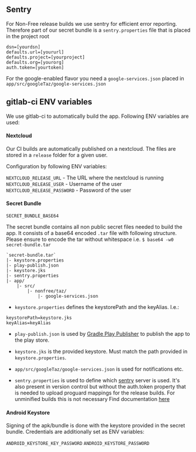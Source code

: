 ## Sentry

For Non-Free release builds we use sentry for efficient error reporting.
Therefore part of our secret bundle is a `sentry.properties` file that is placed in the project root
```
dsn=[yourdsn]
defaults.url=[yoururl]
defaults.project=[yourproject]
defaults.org=[yourorg]
auth.token=[yourtoken]
```

For the google-enabled flavor you need a `google-services.json` placed in `app/src/googleTaz/google-services.json`

## gitlab-ci ENV variables

We use gitlab-ci to automatically build the app.
Following ENV variables are used:

#### Nextcloud

Our CI builds are automatically published on a nextcloud.
The files are stored in a `release` folder for a given user.

Configuration by following ENV variables:

`NEXTCLOUD_RELEASE_URL` - The URL where the nextcloud is running
`NEXTCLOUD_RELEASE_USER` - Username of the user
`NEXTCLOUD_RELEASE_PASSWORD` - Password of the user

#### Secret Bundle

`SECRET_BUNDLE_BASE64`

The secret bundle contains all non public secret files needed to build the app.
It consists of a base64 encoded `.tar` file with following structure.
Please ensure to encode the tar without whitespace i.e. `$ base64 -w0 secret-bundle.tar`

```
`secret-bundle.tar`
|- keystore.properties
|- play-publish.json
|- keystore.jks
|- sentry.properties
|- app/
    |- src/
        |- nonfree/taz/
            |- google-services.json
```

* `keystore.properties` defines the keystorePath and the keyAlias. I.e.:
```
keystorePath=keystore.jks
keyAlias=keyAlias
```

* `play-publish.json` is used by [Gradle Play Publisher](https://github.com/Triple-T/gradle-play-publisher)
to publish the app to the play store.

* `keystore.jks` is the provided keystore. Must match the path provided in `keystore.properties`.

* `app/src/googleTaz/google-services.json` is used for notifications etc.

* `sentry.properties` is used to define which [sentry](https://sentry.io) server is used. It's also present in version control but without the auth.token property that is needed to upload proguard mappings for the release builds. For unminified builds this is not necessary
Find documentation [here](https://docs.sentry.io/clients/java/config/)

#### Android Keystore

Signing of the apk/bundle is done with the keystore provided in the secret bundle.
Credentials are additionally set as ENV variables:

`ANDROID_KEYSTORE_KEY_PASSWORD`
`ANDROID_KEYSTORE_PASSWORD`
